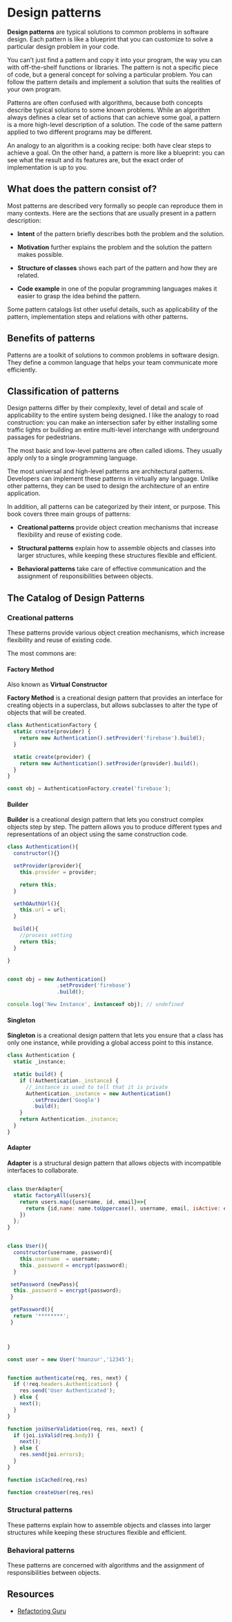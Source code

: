 # Design patterns

**Design patterns** are typical solutions to common problems in software design. Each pattern is like a blueprint that you can customize to solve a particular
design problem in your code.

You can’t just find a pattern and copy it into your program, the way you can with off-the-shelf functions or libraries. The pattern is not a specific piece of code, but a general concept for solving a particular problem. You can follow the pattern details and implement a solution that suits the realities of your own program.

Patterns are often confused with algorithms, because both concepts describe typical solutions to some known problems. While an algorithm always defines a clear set of actions that can achieve some goal, a pattern is a more high-level description of a solution. The code of the same pattern applied to two different programs may be different.

An analogy to an algorithm is a cooking recipe: both have clear steps to achieve a goal. On the other hand, a pattern is more like a blueprint: you can see what the result and its features are, but the exact order of implementation is up to you.

## What does the pattern consist of?

Most patterns are described very formally so people can reproduce them in many contexts. Here are the sections that are usually present in a pattern description:

- **Intent** of the pattern briefly describes both the problem and the solution.

- **Motivation** further explains the problem and the solution the pattern makes possible.

- **Structure of classes** shows each part of the pattern and how they are related.

- **Code example** in one of the popular programming languages makes it easier to grasp the idea behind the pattern.

Some pattern catalogs list other useful details, such as applicability of the pattern, implementation steps and relations with other patterns.

## Benefits of patterns

Patterns are a toolkit of solutions to common
problems in software design. They define
a common language that helps your team
communicate more efficiently.

## Classification of patterns

Design patterns differ by their complexity, level of detail and scale of applicability to the entire system being designed. I like the analogy to road construction: you can make an intersection safer by either installing some traffic lights or building an entire multi-level interchange with underground passages for pedestrians.

The most basic and low-level patterns are often called idioms. They usually apply only to a single programming language.

The most universal and high-level patterns are architectural patterns. Developers can implement these patterns in virtually any language. Unlike other patterns, they can be used to design the architecture of an entire application.

In addition, all patterns can be categorized by their intent, or purpose. This book covers three main groups of patterns:

- **Creational patterns** provide object creation mechanisms that increase flexibility and reuse of existing code.

- **Structural patterns** explain how to assemble objects and classes into larger structures, while keeping these structures flexible and efficient.

- **Behavioral patterns** take care of effective communication and the assignment of responsibilities between objects.

## The Catalog of Design Patterns

### Creational patterns

These patterns provide various object creation mechanisms, which increase flexibility and reuse of existing code.

The most commons are:

#### Factory Method

Also known as **Virtual Constructor**

**Factory Method** is a creational design pattern that provides an interface for creating objects in a superclass, but allows subclasses to alter the type of objects that will be created.

```javascript
class AuthenticationFactory {
  static create(provider) {
    return new Authentication().setProvider('firebase').build();
  }

  static create(provider) {
    return new Authentication().setProvider(provider).build();
  }
}

const obj = AuthenticationFactory.create('firebase');
```

#### Builder

**Builder** is a creational design pattern that lets you construct complex objects step by step. The pattern allows you to produce different types and representations of an object using the same construction code.

```JavaScript
class Authentication(){
  constructor(){}

  setProvider(provider){
    this.provider = provider;

    return this;
  }

  sethOAuthUrl(){
    this.url = url;
  }

  build(){
    //process setting
    return this;
  }

}


const obj = new Authentication()
                .setProvider('firebase')
                .build();

console.log('New Instance', instanceof obj); // undefined


```

#### Singleton

**Singleton** is a creational design pattern that lets you ensure that a class has only one instance, while providing a global access point to this instance.

```javascript
class Authentication {
  static _instance;

  static build() {
    if (!Authentication._instance) {
      //_instance is used to tell that it is private
      Authentication._instance = new Authentication()
        .setProvider('Google')
        .build();
    }
    return Authentication._instance;
  }
}
```

#### Adapter

**Adapter** is a structural design pattern that allows objects with incompatible interfaces to collaborate.

```javascript

class UserAdapter{
  static factoryAll(users){
    return users.map({username, id, email}=>{
      return {id,name: name.toUppercase(), username, email, isActive: email.contains('@')}
    })
  };
}


class User(){
  constructor(username, password){
    this.username  = username;
    this._password = encrypt(password);
  }

 setPassword (newPass){
  this._password = encrypt(password);
 }

 getPassword(){
  return '********';
 }



}

const user = new User('hmanzur','12345');



```

```javascript
function authenticate(req, res, next) {
  if (!req.headers.Authentication) {
    res.send('User Authenticated');
  } else {
    next();
  }
}

function joiUserValidation(req, res, next) {
  if (joi.isValid(req.body)) {
    next();
  } else {
    res.send(joi.errors);
  }
}

function isCached(req,res)

function createUser(req,res)

```

### Structural patterns

These patterns explain how to assemble objects and classes into larger structures while keeping these structures flexible and efficient.

### Behavioral patterns

These patterns are concerned with algorithms and the assignment of responsibilities between objects.

## Resources

- [Refactoring Guru](https://refactoring.guru/)
